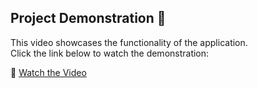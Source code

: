 ## Project Demonstration 🎥

This video showcases the functionality of the application.  
Click the link below to watch the demonstration:

🔗 [Watch the Video](https://drive.google.com/file/d/1HCnGp4yaAcGbYVchoq0A-PKpPypxeJd_/view?usp=sharing)
